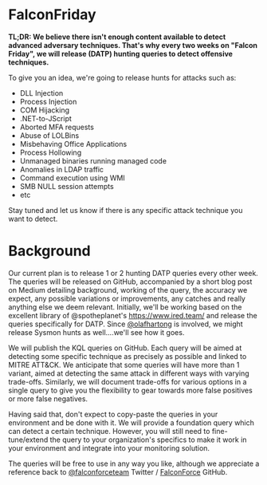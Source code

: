 # FalconFriday
<b>TL;DR: We believe there isn't enough content available to detect advanced adversary techniques. That's why every two weeks on "Falcon Friday", we will release (DATP) hunting queries to detect offensive techniques.</b>

To give you an idea, we're going to release hunts for attacks such as:

- DLL Injection
- Process Injection
- COM Hijacking
- .NET-to-JScript
- Aborted MFA requests
- Abuse of LOLBins
- Misbehaving Office Applications
- Process Hollowing
- Unmanaged binaries running managed code
- Anomalies in LDAP traffic 
- Command execution using WMI
- SMB NULL session attempts
- etc

Stay tuned and let us know if there is any specific attack technique you want to detect.

# Background

Our current plan is to release 1 or 2 hunting DATP queries every other week. The queries will be released on GitHub, accompanied by a short blog post on Medium detailing background, working of the query, the accuracy we expect, any possible variations or improvements, any catches and really anything else we deem relevant.
Initially, we'll be working based on the excellent library of @spotheplanet's https://www.ired.team/ and release the queries specifically for DATP. Since [@olafhartong](https://github.com/olafhartong) is involved, we might release Sysmon hunts as well….we'll see how it goes.

We will publish the KQL queries on GitHub. Each query will be aimed at detecting some specific technique as precisely as possible and linked to MITRE ATT&CK. We anticipate that some queries will have more than 1 variant, aimed at detecting the same attack in different ways with varying trade-offs. Similarly, we will document trade-offs for various options in a single query to give you the flexibility to gear towards more false positives or more false negatives. 

Having said that, don't expect to copy-paste the queries in your environment and be done with it. We will provide a foundation query which can detect a certain technique. However, you will still need to fine-tune/extend  the query to your organization's specifics to make it work in your environment and integrate into your monitoring solution. 

The queries will be free to use in any way you like, although we appreciate a reference back to [@falconforceteam](https://twitter.com/falconforceteam) Twitter / [FalconForce](https://github.com/falconforceteam) GitHub.
